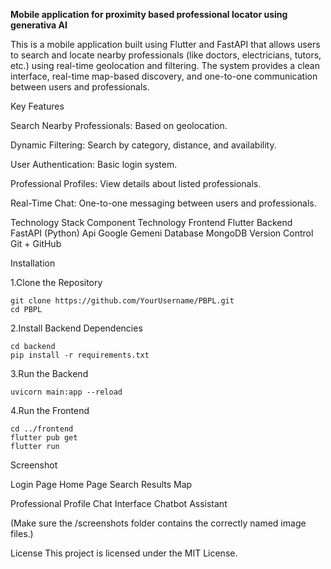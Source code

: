 **Mobile application for proximity based professional locator using generativa AI**

This is a mobile application built using Flutter and FastAPI that allows users to search and locate nearby professionals (like doctors, electricians, tutors, etc.) using real-time geolocation and filtering. The system provides a clean interface, real-time map-based discovery, and one-to-one communication between users and professionals.

Key Features

Search Nearby Professionals: Based on  geolocation.

Dynamic Filtering: Search by category, distance, and availability.

User Authentication: Basic login system.

Professional Profiles: View details about listed professionals.

Real-Time Chat: One-to-one messaging between users and professionals.

Technology Stack
Component	Technology
Frontend	Flutter
Backend	FastAPI (Python)
Api Google Gemeni
Database	MongoDB
Version Control  Git + GitHub

Installation

1.Clone the Repository

```
git clone https://github.com/YourUsername/PBPL.git
cd PBPL
```

2.Install Backend Dependencies
```
cd backend
pip install -r requirements.txt
```

3.Run the Backend
```
uvicorn main:app --reload
```

4.Run the Frontend
```
cd ../frontend
flutter pub get
flutter run
```

Screenshot

Login Page	Home Page	Search Results Map

Professional Profile	Chat Interface	Chatbot Assistant

(Make sure the /screenshots folder contains the correctly named image files.)

License
This project is licensed under the MIT License.


